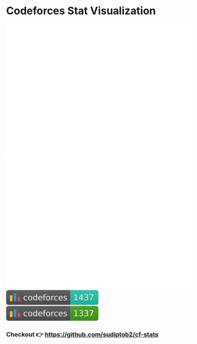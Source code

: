 # Codeforces Stat Visualization

<a href="https://github.com/sudiptob2/cf-stats">
<img src="https://raw.githubusercontent.com/joydip007x/cf-stats/main/output/light_card.svg#gh-dark-mode-only" />
<img src="https://raw.githubusercontent.com/joydip007x/cf-stats/main/output/light_card.svg" />
</a>
<br/>
<a href="https://github.com/joydip007x/cf-stats">
<img src="https://raw.githubusercontent.com/joydip007x/cf-stats/main/output/max_rating.svg" />
<img src="https://raw.githubusercontent.com/joydip007x/cf-stats/main/output/rating.svg" />
</a>

### Checkout 👉 https://github.com/sudiptob2/cf-stats
